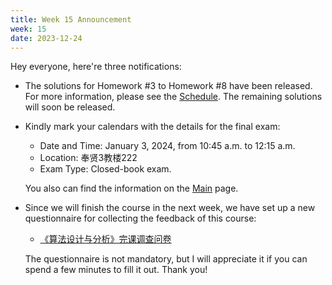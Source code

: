 ```yaml
---
title: Week 15 Announcement
week: 15
date: 2023-12-24
---
```


Hey everyone, here're three notifications:

- The solutions for Homework #3 to Homework #8 have been released. For more information, please see the [Schedule](../schedule). The remaining solutions will soon be released.
  
- Kindly mark your calendars with the details for the final exam:
    - Date and Time: January 3, 2024, from 10:45 a.m. to 12:15 a.m.
    - Location: 奉贤3教楼222
    - Exam Type: Closed-book exam.
  
  You also can find the information on the [Main](../) page.
- Since we will finish the course in the next week, we have set up a new questionnaire for collecting the feedback of this course:
  -  [《算法设计与分析》完课调查问卷](https://www.wjx.cn/vm/YfWr24n.aspx# )
  
  The questionnaire is not mandatory, but I will appreciate it if you can spend a few minutes to fill it out. Thank you!
